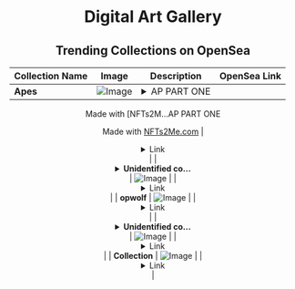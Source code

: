 <div align="center">

# Digital Art Gallery

## Trending Collections on OpenSea

| Collection Name                       | Image                                                                                     | Description                       | OpenSea Link                                                                                          |
|---------------------------------------|-------------------------------------------------------------------------------------------|-----------------------------------|--------------------------------------------------------------------------------------------------------|
| **Apes** | ![Image](https://i.seadn.io/s/raw/files/e3c07c83e60f0dafd679a1837c244bad.webp?w=500&auto=format?w=200&auto=format) | <details><summary>AP PART ONE

Made with [NFTs2M...</summary>AP PART ONE

Made with [NFTs2Me.com](https://nfts2me.com/)</details> | <details><summary>Link</summary>[Apes](https://opensea.io/collection/apes-135)</details> |
| **<details><summary>Unidentified co...</summary>Unidentified contract f6fcca09-ed9e-44cc-86f4-7e2a086ccbb3</details>** | ![Image](https://i.seadn.io/s/raw/files/a837708742ad8afcb35eb60ba787976d.jpg?w=500&auto=format?w=200&auto=format) |  | <details><summary>Link</summary>[Unidentified contract f6fcca09-ed9e-44cc-86f4-7e2a086ccbb3](https://opensea.io/collection/unidentified-contract-f6fcca09-ed9e-44cc-86f4-7e2a)</details> |
| **opwolf** | ![Image](https://i.seadn.io/s/raw/files/4b4d3980afc9d359ee055d994977e9d5.jpg?w=500&auto=format?w=200&auto=format) |  | <details><summary>Link</summary>[opwolf](https://opensea.io/collection/opwolf)</details> |
| **<details><summary>Unidentified co...</summary>Unidentified contract aa04a528-3980-4275-aad4-4803e0da2918</details>** | ![Image](https://i.seadn.io/s/raw/files/e9acf51ddce687ccf33c485e916aec1b.jpg?w=500&auto=format?w=200&auto=format) |  | <details><summary>Link</summary>[Unidentified contract aa04a528-3980-4275-aad4-4803e0da2918](https://opensea.io/collection/unidentified-contract-aa04a528-3980-4275-aad4-4803)</details> |
| **Collection** | ![Image](https://i.seadn.io/s/raw/files/cf57d187551dd413e4295042fa0b97b2.jpg?w=500&auto=format?w=200&auto=format) |  | <details><summary>Link</summary>[Collection](https://opensea.io/collection/collection-1846)</details> |

</div>